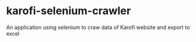 # karofi-selenium-crawler
An application using selenium to craw data of Karofi website and export to excel
